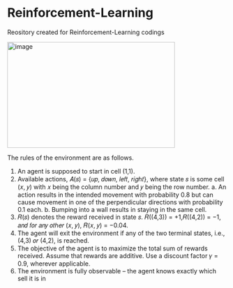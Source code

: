 # Reinforcement-Learning

Reository created for Reinforcement-Learning codings

<img width="384" height="243" alt="image" src="https://github.com/user-attachments/assets/fa3122eb-0a9e-49a6-8a2f-ea5ff04e08c7" />


The rules of the environment are as follows.
1. An agent is supposed to start in cell (1,1).
2. Available actions, 𝐴(𝑠) = {𝑢𝑝, 𝑑𝑜𝑤𝑛, 𝑙𝑒𝑓𝑡, 𝑟𝑖𝑔ℎ𝑡}, where state 𝑠 is some cell (𝑥, 𝑦) with 𝑥 being 
the column number and 𝑦 being the row number.
a. An action results in the intended movement with probability 0.8 but can cause movement 
in one of the perpendicular directions with probability 0.1 each.
b. Bumping into a wall results in staying in the same cell.
3. 𝑅(𝑠) denotes the reward received in state 𝑠. 𝑅((4,3)) = +1,𝑅((4,2)) =
−1, 𝑎𝑛𝑑 𝑓𝑜𝑟 𝑎𝑛𝑦 𝑜𝑡ℎ𝑒𝑟 (𝑥, 𝑦), 𝑅(𝑥, 𝑦) = −0.04.
4. The agent will exit the environment if any of the two terminal states, i.e., (4,3) 𝑜𝑟 (4,2), is 
reached.
5. The objective of the agent is to maximize the total sum of rewards received. Assume that rewards 
are additive. Use a discount factor 𝛾 = 0.9, wherever applicable.
6. The environment is fully observable – the agent knows exactly which sell it is in
